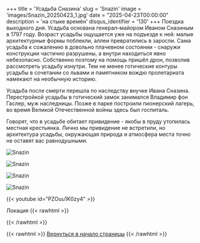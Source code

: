 +++
title = 'Усадьба Сназина'
slug = 'Snazin'
image = 'images/Snazin_20250423_1.jpg'
date = "2025-04-23T00:00:00"
description = 'на стыке времён'
disqus_identifier = '130'
+++
Поездка выходного дня.
Усадьба основана генерал–майором Иваном Сназиным в 1797 году.
Возраст усадьбы ощущается уже на подъезде к ней: малые архитектурные формы поблекли, аллеи превратились в заросли.
Сама усадьба к сожалению в довольно плачевном состоянии - снаружи конструкции частично разрушены, а внутри находиться явно небезопасно.
Собственно поэтому на помощь пришёл дрон, позволив рассмотреть усадьбу изнутри. 
Тем не менее готические контуры усадьбы в сочетании со львами и памятником вождю пролетариата намекают на необычную историю.

Усадьба после смерти перешла по наследству внучке Ивана Сназина. Перестройкой усадьбы в готический замок занимался Владимир фон Гаслер, муж наследницы.
Позже в парке построили пионерский лагерь, во время Великой Отечественной войны здесь был госпиталь.

Говорят, что в усадьбе обитает привидение - якобы в пруду утопилась местная крестьянка.
Лично мы привидение не встретили, но архитектура усадьбы, окружающая природа и атмосфера места точно не оставят вас равнодушными.

![Snazin](/images/Snazin_20250423_2.jpg)

![Snazin](/images/Snazin_20250423_3.jpg)

![Snazin](/images/Snazin_20250423_4.jpg)

![Snazin](/images/Snazin_20250423_5.jpg)

{{< youtube id="PZOuu1K0zy4" >}}

Локация
{{< rawhtml >}}
<script type="text/javascript" charset="utf-8" async src="https://api-maps.yandex.ru/services/constructor/1.0/js/?um=constructor%3A6ddf36594d42b05c711e29979fe099e86b413ab0aea3e18e312057e9c70b8032&amp;width=500&amp;height=400&amp;lang=ru_RU&amp;scroll=true"></script>
{{< /rawhtml >}}

{{< rawhtml >}}
<a href="#">Вернуться в начало страницы</a>
{{< /rawhtml >}}
